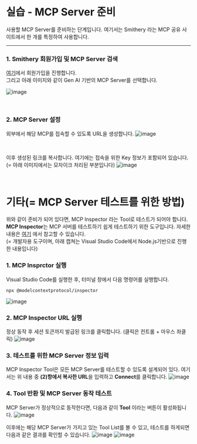 실습 - MCP Server 준비
===

사용할 MCP Server를 준비하는 단계입니다.
여기서는 Smithery 라는 MCP 공유 사이트에서 한 개를 특정하여 사용합니다.

---

### 1. Smithery 회원가입 및 MCP Server 검색
[여기](https://smithery.ai/)에서 회원가입을 진행합니다.  
그리고 아래 이미지와 같이 Gen AI 기반의 MCP Server를 선택합니다.

![image](https://github.com/user-attachments/assets/d43e82ef-2ab7-4c1b-878c-8d3e33620411)

</br>

### 2. MCP Server 설정
외부에서 해당 MCP를 접속할 수 있도록 URL을 생성합니다.
![image](https://github.com/user-attachments/assets/531b839e-d87c-40e9-9b75-dc5acd9c2a50)

</br>

이후 생성된 링크를 복사합니다. 여기에는 접속을 위한 Key 정보가 포함되어 있습니다.  
(= 아래 이미지에서는 모자이크 처리된 부분입니다)
![image](https://github.com/user-attachments/assets/dde4c6c2-62cf-4c00-9122-3893a5704658)


</br>

기타(= MCP Server 테스트를 위한 방법)
===
위와 같이 준비가 되어 있다면, MCP Inspector 라는 Tool로 테스트가 되어야 합니다.
**MCP Inspector**는 MCP 서버를 테스트하기 쉽게 테스트하기 위한 도구입니다. 자세한 내용은 [여기](https://github.com/modelcontextprotocol/inspector) 에서 참고할 수 있습니다.   
(= 개발자용 도구이며, 아래 캡쳐는 Visual Studio Code에서 Node.js기반으로 진행한 내용입니다)

### 1. MCP Insprctor 실행
Visual Studio Code를 실행한 후, 터미널 창에서 다음 명령어를 실행합니다.

```
npx @modelcontextprotocol/inspector
```

![image](https://github.com/user-attachments/assets/5e6f2dc9-6175-45b0-a0fb-01f94451026b)


### 2. MCP Inspector URL 실행
정상 동작 후 세션 토큰까지 발급된 링크를 클릭합니다. (클릭은 컨트롤 + 마우스 좌클릭)
![image](https://github.com/user-attachments/assets/fb28fb30-9822-4710-885f-6e5ebe8f178f)

### 3. 테스트를 위한 MCP Server 정보 입력
MCP Inspector Tool은 모든 MCP Server를 테스트할 수 있도록 설계되어 있다. 여기서는 위 내용 중 **(2)항에서 복사한 URL**을 입력하고 **Connect**를 클릭합니다.
![image](https://github.com/user-attachments/assets/e300ac85-25d8-4b92-9ced-7e0321c870cd)

### 4. Tool 반환 및 MCP Server 동작 테스트
MCP Server가 정상적으로 동작한다면, 다음과 같이 **Tool** 이라는 버튼이 활성화됩니다.
![image](https://github.com/user-attachments/assets/a23ea5a9-7da8-4c1c-9627-f77a253c9a81)

이후에는 해당 MCP Server가 가지고 있는 Tool List를 볼 수 있고, 테스트를 하게되면 다음과 같은 결과를 확인할 수 있습니다.
![image](https://github.com/user-attachments/assets/44c69b30-b587-4c07-9161-3f3faee0c843)
![image](https://github.com/user-attachments/assets/b71c4c80-d25e-4e97-b8ee-c7979d8bdb80)



